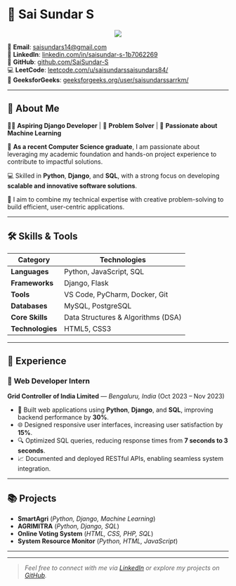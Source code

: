 # 🌟 Sai Sundar S 

<p align="center">
 <img src="https://readme-typing-svg.demolab.com?font=Fira+Code&size=24&duration=2500&pause=500&color=0E6EF7&center=true&vCenter=true&width=700&height=45&lines=Django+Developer+%7C+Python+Expert+%7C+SQL+Specialist;Machine+Learning+Enthusiast+%7C+Problem+Solver;Building+Scalable+and+Efficient+Solutions!;DSA+in+C%2B%2B+%7C+Competitive+Programming">

</p>


📧 **Email**: [saisundars14@gmail.com](mailto:saisundars14@gmail.com)  
🔗 **LinkedIn**: [linkedin.com/in/saisundar-s-1b7062269](https://linkedin.com/in/saisundar-s-1b7062269)  
🐙 **GitHub**: [github.com/SaiSundar-S](https://github.com/SaiSundar-S)  
💻 **LeetCode**: [leetcode.com/u/saisundarssaisundars84/](https://leetcode.com/u/saisundarssaisundars84/)  
📗 **GeeksforGeeks**: [geeksforgeeks.org/user/saisundarssarrkm/](https://www.geeksforgeeks.org/user/saisundarssarrkm/)

---

## 🚀 About Me
👨‍💻 **Aspiring Django Developer** | 🎯 **Problem Solver** | 🌱 **Passionate about Machine Learning**  

🚀 **As a recent Computer Science graduate**, I am passionate about leveraging my academic foundation and hands-on project experience to contribute to impactful solutions.

💻 Skilled in **Python**, **Django**, and **SQL**, with a strong focus on developing **scalable and innovative software solutions**.

🎯 I aim to combine my technical expertise with creative problem-solving to build efficient, user-centric applications.

---

## 🛠️ Skills & Tools  
| **Category**       | **Technologies**                                                                 |
|---------------------|---------------------------------------------------------------------------------|
| **Languages**       | Python, JavaScript, SQL                                                        |
| **Frameworks**      | Django, Flask                                                                  |
| **Tools**           | VS Code, PyCharm, Docker, Git                                                  |
| **Databases**       | MySQL, PostgreSQL                                                              |
| **Core Skills**     | Data Structures & Algorithms (DSA)                                             |
| **Technologies**    | HTML5, CSS3                                                                    |

---

## 💼 Experience  
### 🌟 **Web Developer Intern**  
**Grid Controller of India Limited** — _Bengaluru, India_ (Oct 2023 – Nov 2023)  
- 🚀 Built web applications using **Python**, **Django**, and **SQL**, improving backend performance by **30%**.  
- 🌐 Designed responsive user interfaces, increasing user satisfaction by **15%**.  
- 🔍 Optimized SQL queries, reducing response times from **7 seconds to 3 seconds**.  
- 📈 Documented and deployed RESTful APIs, enabling seamless system integration.  

---

## 📚 Projects  
- **SmartAgri** (_Python, Django, Machine Learning_)  
- **AGRIMITRA** (_Python, Django, SQL_)  
- **Online Voting System** (_HTML, CSS, PHP, SQL_)  
- **System Resource Monitor** (_Python, HTML, JavaScript_)  

---







---

> _Feel free to connect with me via [LinkedIn](https://linkedin.com/in/saisundar-s-1b7062269) or explore my projects on [GitHub](https://github.com/SaiSundar-S)._  
